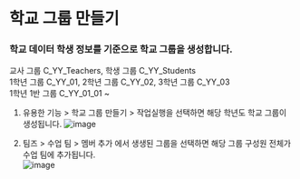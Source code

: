 # 학교 그룹 만들기

### 학교 데이터 학생 정보를 기준으로 학교 그룹을 생성합니다.
교사 그룹 C_YY_Teachers, 학생 그룹  C_YY_Students   
1학년 그룹 C_YY_01, 2학년 그룹 C_YY_02, 3학년 그룹 C_YY_03    
1학년 1반 그룹 C_YY_01_01 ~

1. 유용한 기능 > 학교 그룹 만들기 > 작업실행을 선택하면 해당 학년도 학교 그룹이 생성됩니다.
![image](https://github.com/user-attachments/assets/fc14f825-d0dc-476e-8a4a-a44a4970f4b0)   

2. 팀즈 > 수업 팀 > 멤버 추가 에서 생생된 그룹을 선택하면 해당 그룹 구성원 전체가 수업 팀에 추가됩니다.   
![image](https://github.com/user-attachments/assets/036738a9-d1d0-4ffa-8630-f9bc8249be3a)

